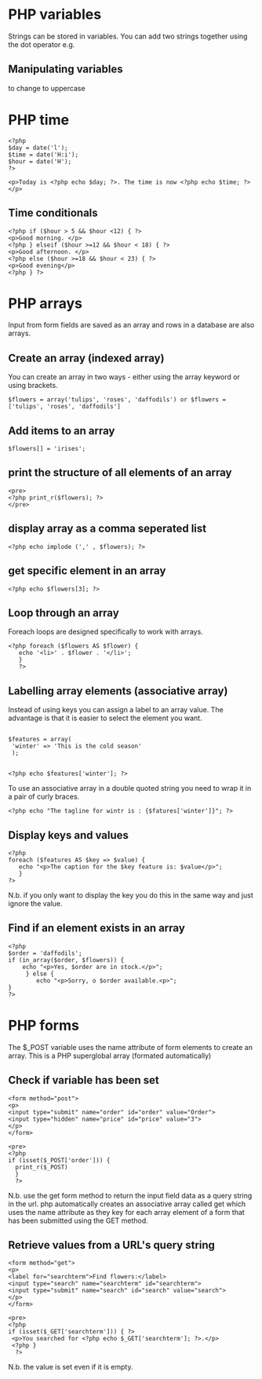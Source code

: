 PHP variables
====================
Strings can be stored in variables.  You can add two strings together using the dot operator e.g. <?php ech $description . $answer; ?>

Manipulating variables
----------------------------
to change to uppercase <?php echo strtoupper($city); ?>

PHP time
================
```
<?php
$day = date('l');
$time = date('H:i');
$hour = date('H');
?>

<p>Today is <?php echo $day; ?>. The time is now <?php echo $time; ?></p>

```

Time conditionals
--------------------------

```
<?php if ($hour > 5 && $hour <12) { ?>
<p>Good morning. </p>
<?php } elseif ($hour >=12 && $hour < 18) { ?>
<p>Good afternoon. </p>
<?php else ($hour >=18 && $hour < 23) { ?>
<p>Good evening</p>
<?php } ?>
```

PHP arrays
================
Input from form fields are saved as an array and rows in a database are also arrays.

Create an array (indexed array)
---------------------
You can create an array in two ways - either using the array keyword or using brackets.
```
$flowers = array('tulips', 'roses', 'daffodils') or $flowers = ['tulips', 'roses', 'daffodils']
```

Add items to an array
---------------------
```
$flowers[] = 'irises';
```

print the structure of all elements of an array
--------------------------------------------------
```
<pre>
<?php print_r($flowers); ?>
</pre>
```

display array as a comma seperated list
----------------------------------------

```
<?php echo implode (',' , $flowers); ?>
```

get specific element in an array
---------------------------------
```
<?php echo $flowers[3]; ?>
```
Loop through an array 
----------------------
Foreach loops are designed specifically to work with arrays.

```
<?php foreach ($flowers AS $flower) {
   echo '<li>' . $flower . '</li>';
   }
   ?>
```
Labelling array elements (associative array)
------------------------------
Instead of using keys you can assign a label to an array value. The advantage is that it is easier to select the element you want.

```

$features = array(
 'winter' => 'This is the cold season'
 );
 
 ```
 ```
 <?php echo $features['winter']; ?>
 ```
 To use an associative array in a double quoted string you need to wrap it in a pair of curly braces.
 ```
 <?php echo "The tagline for wintr is : {$fatures['winter']}"; ?>
 ```
 Display keys and values
 -------------------------
 ```
 <?php
 foreach ($features AS $key => $value) {
    echo "<p>The caption for the $key feature is: $value</p>";
    }
 ?>
 ```
 N.b. if you only want to display the key you do this in the same way and just ignore the value.
 
 Find if an element exists in an array
 --------------------------------------
 ```
 <?php
 $order = 'daffodils';
 if (in_array($order, $flowers)) {
     echo "<p>Yes, $order are in stock.</p>";
      } else {
         echo "<p>Sorry, o $order available.<p>";
}
?>
```

PHP forms
============
The $_POST variable uses the name attribute of form elements to create an array. This is a PHP superglobal array (formated automatically)

Check if variable has been set
------------------------------

```
<form method="post">
<p>
<input type="submit" name="order" id="order" value="Order">
<input type="hidden" name="price" id="price" value="3">
</p>
</form>

<pre>
<?php 
if (isset($_POST['order'])) {
  print_r($_POST)
  }
  ?>
```

N.b. use the get form method to return the input field data as a query string in the url. php automatically creates an associative array called get 
which uses the name attribute as they key for each array element of a form that has been submitted using the GET method.

Retrieve values from a URL's query string
-------------------------------------------

```
<form method="get">
<p>
<label for="searchterm">Find flowers:</label>
<input type="search" name="searchterm" id="searchterm">
<input type="submit" name="search" id="search" value="search">
</p>
</form>

<pre>
<?php 
if (isset($_GET['searchterm'])) { ?>
 <p>You searched for <?php echo $_GET['searchterm']; ?>.</p>
 <?php }
  ?>
```

N.b. the value is set even if it is empty.
